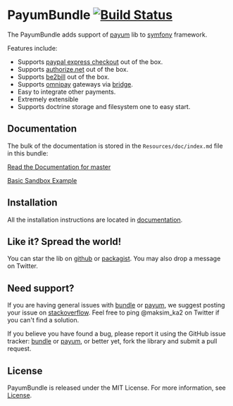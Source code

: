 PayumBundle [![Build Status](https://travis-ci.org/Payum/PayumBundle.png?branch=master)](https://travis-ci.org/Payum/PayumBundle)
===========

The PayumBundle adds support of [payum](https://github.com/Payum/Payum) lib to [symfony](symfony.com) framework.

Features include:

- Supports [paypal express checkout](https://github.com/Payum/PaypalExpressCheckoutNvp) out of the box.
- Supports [authorize.net](https://github.com/Payum/AuthorizeNetAim) out of the box.
- Supports [be2bill](https://github.com/Payum/Be2Bill) out of the box.
- Supports [omnipay](https://github.com/adrianmacneil/omnipay) gateways via [bridge](https://github.com/Payum/OmnipayBridge).
- Easy to integrate other payments.
- Extremely extensible
- Supports doctrine storage and filesystem one to easy start.

Documentation
-------------

The bulk of the documentation is stored in the `Resources/doc/index.md` file in this bundle:

[Read the Documentation for master](Resources/doc/index.md)

[Basic Sandbox Example](https://github.com/Payum/PayumBundleSandbox)

Installation
------------

All the installation instructions are located in [documentation](Resources/doc/index.md).

Like it? Spread the world!
--------------------------

You can star the lib on [github](https://github.com/Payum/PayumBundle) or [packagist](https://packagist.org/packages/payum/payum-bundle). You may also drop a message on Twitter.  

Need support?
-------------

If you are having general issues with [bundle](https://github.com/Payum/PayumBundle) or [payum](https://github.com/Payum/Payum), we suggest posting your issue on [stackoverflow](http://stackoverflow.com/). Feel free to ping @maksim_ka2 on Twitter if you can't find a solution.

If you believe you have found a bug, please report it using the GitHub issue tracker: [bundle](https://github.com/Payum/PayumBundle/issues) or [payum](https://github.com/Payum/Payum/issues), or better yet, fork the library and submit a pull request.

License
-------

PayumBundle is released under the MIT License. For more information, see [License](Resources/meta/LICENSE).
